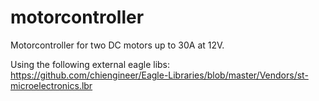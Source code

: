 # motorcontroller
Motorcontroller for two DC motors up to 30A at 12V. 

Using the following external eagle libs:
https://github.com/chiengineer/Eagle-Libraries/blob/master/Vendors/st-microelectronics.lbr
